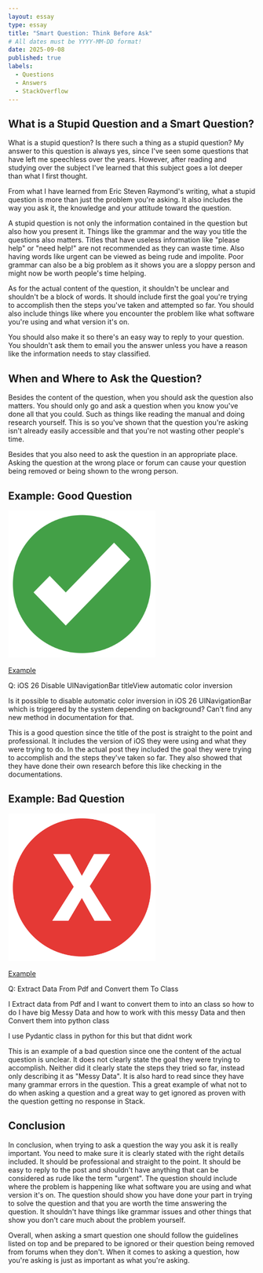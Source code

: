 ```yaml
---
layout: essay
type: essay
title: "Smart Question: Think Before Ask"
# All dates must be YYYY-MM-DD format!
date: 2025-09-08
published: true
labels:
  - Questions
  - Answers
  - StackOverflow
---
```


## What is a Stupid Question and a Smart Question?

What is a stupid question? Is there such a thing as a stupid question? My answer to this question is always yes, since I've seen some questions that have left me speechless over the years. However, after reading and studying over the subject I've learned that this subject goes a lot deeper than what I first thought. 

From what I have learned from Eric Steven Raymond's writing, what a stupid question is more than just the problem you're asking. It also includes the way you ask it, the knowledge and your attitude toward the question. 

A stupid question is not only the information contained in the question but also how you present it. Things like the grammar and the way you title the questions also matters. Titles that have useless information like "please help" or "need help!" are not recommended as they can waste time. Also having words like urgent can be viewed as being rude and impolite. Poor grammar can also be a big problem as it shows you are a sloppy person and might now be worth people's time helping. 

As for the actual content of the question, it shouldn't be unclear and shouldn't be a block of words. It should include first the goal you're trying to accomplish then the steps you've taken and attempted so far. You should also include things like where you encounter the problem like what software you're using and what version it's on. 

You should also make it so there's an easy way to reply to your question. You shouldn't ask them to email you the answer unless you have a reason like the information needs to stay classified. 

## When and Where to Ask the Question?

Besides the content of the question, when you should ask the question also matters. You should only go and ask a question when you know you've done all that you could. Such as things like reading the manual and doing research yourself. This is so you've shown that the question you're asking isn't already easily accessible and that you're not wasting other people's time.

Besides that you also need to ask the question in an appropriate place. Asking the question at the wrong place or forum can cause your question being removed or being shown to the wrong person.

## Example: Good Question 

<img width="300px" class="rounded float-start pe-4" src="../img/Eo_circle_green_white_checkmark.svg.png">

[Example](https://stackoverflow.com/questions/79759524/ios-26-disable-uinavigationbar-titleview-automatic-color-inversion)

Q: iOS 26 Disable UINavigationBar titleView automatic color inversion

Is it possible to disable automatic color inversion in iOS 26 UINavigationBar which is triggered by the system depending on background? Can't find any new method in documentation for that.

This is a good question since the title of the post is straight to the point and professional. It includes the version of iOS they were using and what they were trying to do. In the actual post they included the goal they were trying to accomplish and the steps they've taken so far. They also showed that they have done their own research before this like checking in the documentations. 

## Example: Bad Question 

<img width="300px" class="rounded float-start pe-4" src="../img/Eo_circle_red_letter-x.svg.png">

[Example](https://stackoverflow.com/questions/79759544/extract-data-from-pdf-and-convert-them-to-class)

Q: Extract Data From Pdf and Convert them To Class

I Extract data from Pdf and I want to convert them to into an class so how to do I have big Messy Data and how to work with this messy Data and then Convert them into python class

I use Pydantic class in python for this but that didnt work

This is an example of a bad question since one the content of the actual question is unclear. It does not clearly state the goal they were trying to accomplish. Neither did it clearly state the steps they tried so far, instead only describing it as "Messy Data". It is also hard to read since they have many grammar errors in the question. This a great example of what not to do when asking a question and a great way to get ignored as proven with the question getting no response in Stack.

## Conclusion

In conclusion, when trying to ask a question the way you ask it is really important. You need to make sure it is clearly stated with the right details included. It should be professional and straight to the point. It should be easy to reply to the post and shouldn't have anything that can be considered as rude like the term "urgent". The question should include where the problem is happening like what software you are using and what version it's on. The question should show you have done your part in trying to solve the question and that you are worth the time answering the question. It shouldn't have things like grammar issues and other things that show you don't care much about the problem yourself.

Overall, when asking a smart question one should follow the guidelines listed on top and be prepared to be ignored or their question being removed from forums when they don't. When it comes to asking a question, how you're asking is just as important as what you're asking.

